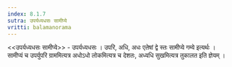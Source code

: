 ```yaml
---
index: 8.1.7
sutra: उपर्यध्यधसः सामीप्ये
vritti: balamanorama
---
```


<<उपर्यध्यधसः सामीप्ये>> - उपर्यध्यधसः । उपरि, अधि, अधः एतेषां द्वे स्तः सामीप्ये गम्ये इत्यर्थः । सामीप्यं च उपर्युपरि ग्राममित्यत्र अधोऽधो लोकमित्यत्र च देशतः, अध्यधि सुखमित्यत्र तुकालत इति ज्ञेयम् । 